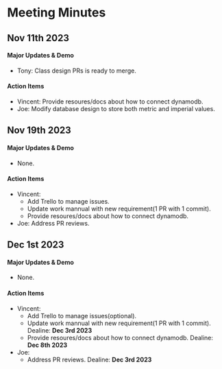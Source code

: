 # Meeting Minutes


## Nov 11th 2023
#### Major Updates & Demo
- Tony: Class design PRs is ready to merge. 

#### Action Items
- Vincent: Provide resoures/docs about how to connect dynamodb.
- Joe: Modify database design to store both metric and imperial values.

## Nov 19th 2023
#### Major Updates & Demo
- None.

#### Action Items
- Vincent: 
    - Add Trello to manage issues. 
    - Update work mannual with new requirement(1 PR with 1 commit). 
    - Provide resoures/docs about how to connect dynamodb.
- Joe: Address PR reviews. 

## Dec 1st 2023
#### Major Updates & Demo
- None.

#### Action Items
- Vincent: 
    - Add Trello to manage issues(optional). 
    - Update work mannual with new requirement(1 PR with 1 commit). Dealine: **Dec 3rd 2023**
    - Provide resoures/docs about how to connect dynamodb. Dealine: **Dec 8th 2023**
- Joe: 
    - Address PR reviews. Dealine: **Dec 3rd 2023**
